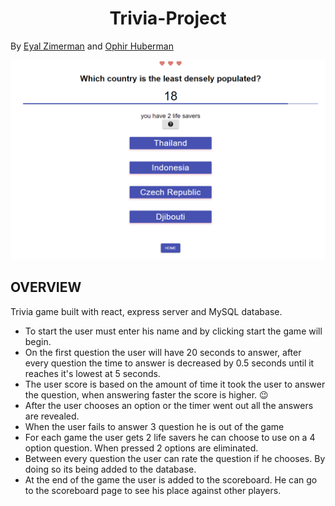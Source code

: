 # <center>Trivia-Project

By <a href="https://github.com/eyalzimerman">Eyal Zimerman</a> and <a href="https://github.com/hubermanophir">Ophir Huberman</a>

![overview image](./images/overview.png)

## OVERVIEW

Trivia game built with react, express server and MySQL database.

- To start the user must enter his name and by clicking start the game will begin.
- On the first question the user will have 20 seconds to answer, after every question the time to answer is decreased by 0.5 seconds until it reaches it's lowest at 5 seconds.
- The user score is based on the amount of time it took the user to answer the question, when answering faster the score is higher. 😉
- After the user chooses an option or the timer went out all the answers are revealed.
- When the user fails to answer 3 question he is out of the game
- For each game the user gets 2 life savers he can choose to use on a 4 option question. When pressed 2 options are eliminated.
- Between every question the user can rate the question if he chooses. By doing so its being added to the database.
- At the end of the game the user is added to the scoreboard. He can go to the scoreboard page to see his place against other players.